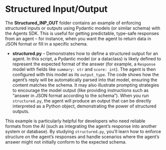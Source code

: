 # Structured Input/Output

The **Structured_INP_OUT** folder contains an example of enforcing structured inputs or outputs using Pydantic models (or similar schema) with the Agents SDK. This is useful for getting predictable, type-safe responses from an agent – for instance, when you want the agent to return data in JSON format or fill in a specific schema.

-   **structured.py** – Demonstrates how to define a structured output for an agent. In this script, a Pydantic model (or a dataclass) is likely defined to represent the expected format of the answer (for example, a `Response` model with fields like `summary: str` and `score: int`). The agent is then configured with this model as its `output_type`. The code shows how the agent’s reply will be automatically parsed into that model, ensuring the content matches the schema. It may also illustrate prompting strategies to encourage the model output (like providing instructions such as “answer in JSON format according to the schema”). When you run `structured.py`, the agent will produce an output that can be directly interpreted as a Python object, demonstrating the power of structured outputs.
    

This example is particularly helpful for developers who need reliable formats from the AI (such as integrating the agent’s response into another system or database). By studying `structured.py`, you’ll learn how to enforce structure on the agent’s responses and handle scenarios where the agent’s answer might not initially conform to the expected schema.
